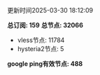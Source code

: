 更新时间2025-03-30 18:12:09

**总订阅: 159**
**总节点: 32066**
- vless节点: 11784
- hysteria2节点: 5

**google ping有效节点: 488**
